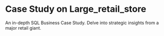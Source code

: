 # Case Study on Large_retail_store
An in-depth SQL Business Case Study. Delve into strategic insights from a major retail giant.
